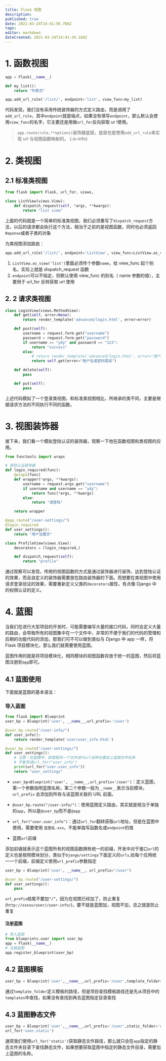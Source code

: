 ```yaml
---
title: Flask 视图
description: 
published: true
date: 2021-03-24T14:41:56.786Z
tags: 
editor: markdown
dateCreated: 2021-03-24T14:41:34.184Z
---
```


# 1. 函数视图

```python
app = Flask(__name__)

def my_list():
    return "列表页"

app.add_url_rule('/list/', endpoint='list', view_func=my_list)
```

代码发现，我们没有采用传统装饰器的方式定义路由，而是调用了`add_url_rule`，其中`endpoint`就是端点，如果没有填写`endpoint`，那么默认会使用`view_func`的名字，它主要还是用做`url_for`反向获取 ur l使用。

> `app.route(rule,**options)`装饰器底层，底层也是使用`add_url_rule`来实现 url 与视图函数映射的。
{.is-info}


# 2. 类视图

## 2.1 标准类视图

```python
from flask import Flask, url_for, views,

class ListView(views.View):
    def dispatch_request(self, *args, **kwargs):
        return "list view"
```

上面的代码就是一个简单的标准类视图，我们必须重写了`dispatch_request`方法，以后的请求都会执行这个方法，相当于之前的是视图函数，同时也必须返回`Reponse`或者子类的对象

为类视图添加路由：

```python
app.add_url_rule('/list/', endpoint='ListView', view_func=ListView.as_view('list'))
```

1. `ListView.as_view('list')`里面必须传个参数`name`，给 view_func 起个别名，实际上就是 dispatch_request 函数
2. `endpoint`可以不指定，则默认使用 view_func 的别名（ name 参数的值），主要用于 url_for 反转获取 url 使用

## 2. 2 请求类视图

```python
class LoginView(views.MethodView):
    def get(self, error=None):
        return render_template('advanced/login.html', error=error)

    def post(self):
        username = request.form.get("username")
        password = request.form.get("password")
        if username == "ydy" and password == "123":
            return "success"
        else:
            # return render_template('advanced/login.html', error="用户名或密码错误")
            return self.get(error="用户名或密码错误")

    def delete(self):
        pass

    def put(self):
        pass
```

上述代码模拟了一个登录类视图，和标准类视图相比，所继承的类不同，主要是根据请求方法的不同执行不同的函数。

# 3. 视图装饰器

接下来，我们看一个模拟登陆认证的装饰器，观察一下他在函数视图和类视图的应用。

```python
from functools import wraps

# 登陆认证装饰器
def login_required(func):
    @wraps(func)
    def wrapper(*args, **kwargs):
        username = request.args.get("username")
        if username and username == "ydy":
            return func(*args, **kwargs)
        else:
            return "请登陆"

    return wrapper

@app.route("/user-settings/")
@login_required
def user_settings():
    return "用户设置页"

class ProfileView(views.View):
    decorators = (login_required,)

    def dispatch_request(self):
        return "profile"
```

通过观察可以发现，传统的视图函数的方式是通过装饰器进行装饰，达到登陆认证的效果，而且自定义的装饰器需要放在路由装饰器的下面。而想要在类视图中使用请求登录验证的效果，需要重新定义父类的`decorators`属性，有点像 Django 中的权限认证的定义。

# 4. 蓝图

当我们在进行大型项目的开发时，可能需要编写大量的接口代码，同时会定义大量的路由，会导致所有的视图集中在一个文件中，非常的不便于我们的代码的管理和后期的功能代码的添加，那我们可不可以做到类似与 Django 中 app 一样，将 Flask 项目模块化，那么我们就需要使用蓝图。

蓝图作用的就是将项目模块化，相同模块的视图函数存放于统一的蓝图，然后将蓝图注册到`app`即可。

## 4.1 蓝图使用

下面就是蓝图的基本语法：

### 导入蓝图

```python
from flask import Blueprint
user_bp = Blueprint('user', __name__,url_prefix='/user')

@user_bp.route("/user-info/")
def user_info():
    return render_template('user/user_info.html')

@user_bp.route("/user-settings/")
def user_settings():
    # 注意：在蓝图中，即使是同一个文件进行url反转也要加上蓝图文件名称
    # 不能写成url_for("user_info")
    print(url_for("user.user_info"))
    return "user_settings"
```

- `user_bp=Blueprint('user', __name__,url_prefix='/user')`：定义蓝图，第一个参数指明蓝图名称，第二个参数一般为`__name__`表示当前模块，`url_prefix` 会添加到所有与该蓝图关联的 URL 前面。
- `@user_bp.route("/user-info/")`：使用蓝图定义路由，其实就是相当于单独的`app`，所以是`@user_bp`而不是`@app`
- `url_for("user.user_info")`：通过`url_for`翻转获取`url`地址，但是在蓝图中使用，需要使用 `蓝图名.xxx`，不能单独写函数名或`endpoint`的值

- 蓝图`url`前缀

添加前缀就表示这个蓝图所有的视图函数拥有统一的前缀，开发中对于接口`url`的定义也是按照模块划分，类似于`Django/settings`下面定义的`urls`,给每个应用统一一个前缀，前缀定义使用`url_prefix`参数指定

```python
user_bp = Blueprint('user', __name__, url_prefix="/user")

@user_bp.route("/user-settings/")
def user_settings():
    pass
```

`url_prefix`结尾不要加`“/”`，因为在视图已经加了，防止重复(`http://xxxxx/user//user-info/`)，要不就是蓝图加，视图不加，总之就是防止重复

#### 注册蓝图

```python
# 导入蓝图
from blueprints.user import user_bp
app = Flask(__name__)
# 注册蓝图
app.register_blueprint(user_bp)
```

## 4.2 蓝图模板

```python
user_bp = Blueprint('user',__name__,url_prefix='/user',template_folder='user')
```
通过`template_folder`定义模板的路径，但是项目查找模板路径还是先从项目中的`templates`中查找，如果没有查找到再去蓝图指定目录查找

## 4.3 蓝图静态文件

```python
user_bp = Blueprint('user',__name__,url_prefix='/user',static_folder='user')
url_for('user.static')
```

通常我们使用`url_for('static')`获取静态文件路径，那么就只会在`app`指定的静态文件夹目录下查找静态文件，如果想要获取蓝图中指定的静态文件目录，需要加上蓝图的名称。



